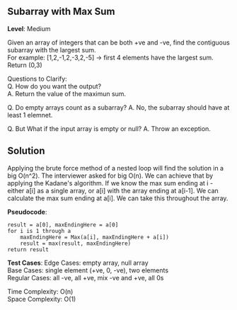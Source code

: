 ## Subarray with Max Sum

**Level**: Medium 

Given an array of integers that can be both +ve and -ve, find the contiguous subarray
with the largest sum.  
For example: [1,2,-1,2,-3,2,-5] -> first 4 elements have the largest sum. Return (0,3)


Questions to Clarify:  
Q. How do you want the output?  
A. Return the value of the maximun sum.  

Q. Do empty arrays count as a subarray?
A. No, the subarray should have at least 1 elemnet.

Q. But What if the input array is empty or null?
A. Throw an exception.

## Solution
Applying the brute force method of a nested loop  will find the solution in a big O(n^2). The interviewer asked for big O(n). We can achieve that by applying the Kadane's algorithm. If we know the max sum ending at i - either a[i] as a single array, or a[i] with the array ending at a[i-1]. We can calculate the max sum ending at a[i]. We can take this throughout the array.

**Pseudocode**:
```
result = a[0], maxEndingHere = a[0]
for i is 1 through a
    maxEndingHere = Max(a[i], maxEndingHere + a[i])
    result = max(result, maxEndingHere)
return result

```
**Test Cases**:
Edge Cases: empty array, null array  
Base Cases: single element (+ve, 0, -ve), two elements  
Regular Cases: all -ve, all +ve, mix -ve and +ve, all 0s  

Time Complexity: O(n)  
Space Complexity: O(1)  




